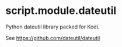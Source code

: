 script.module.dateutil
======================

Python dateutil library packed for Kodi.

See https://github.com/dateutil/dateutil
